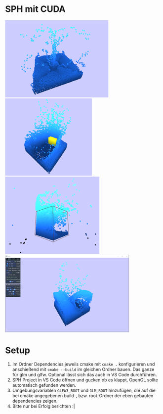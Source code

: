 # SPH mit CUDA

<img src="/images/Center_Splash.png" alt="splash" height="250"/> <img src="/images/Driveby.png" alt="driveby" height="250"/> <img src="/images/Overflow.png" alt="overflow" height="250"/> <img src="/images/Full_Spin.png" alt="spin" height="250"/>


# Setup

1. Im Ordner Dependencies jeweils cmake mit `cmake .` konfigurieren und anschießend mit `cmake --build` im gleichen Ordner bauen. Das ganze für glm und glfw. Optional lässt sich das auch in VS Code durchführen.
2. SPH Project in VS Code öffnen und gucken ob es klappt,  OpenGL sollte automatisch gefunden werden.
3. Umgebungsvariablen `GLFW3_ROOT` und `GLM_ROOT` hinzufügen, die auf die bei cmake angegebenen build-, bzw. root-Ordner der eben gebauten dependencies zeigen.
4. Bitte nur bei Erfolg berichten :|
